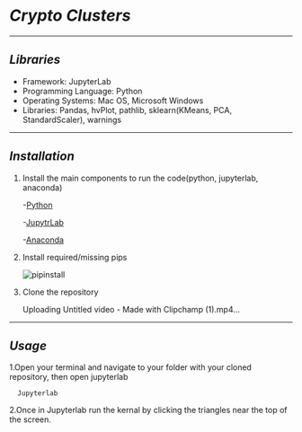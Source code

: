 # ***Crypto Clusters***


-----------------------

## ***Libraries***

- Framework: JupyterLab
- Programming Language: Python
- Operating Systems: Mac OS, Microsoft Windows
- Libraries: Pandas, hvPlot, pathlib, sklearn(KMeans, PCA, StandardScaler), warnings

-------------------------

## ***Installation***

  1. Install the main components to run the code(python, jupyterlab, anaconda)

     -[Python](https://www.python.org/downloads/])
     
     -[JupytrLab](https://jupyter.org/install)
     
     -[Anaconda](https://docs.anaconda.com/free/anaconda/install/index.html)
     
  2. Install required/missing pips

      ![pipinstall](https://github.com/JohnGarcia222/Challenge-10/assets/127170402/bd1de239-2af6-4d0d-a904-257a77e31ce8)

  3. Clone the repository

      Uploading Untitled video - Made with Clipchamp (1).mp4…

-------------------------

## ***Usage***

  1.Open your terminal and navigate to your folder with your cloned repository, then open jupyterlab

      Jupyterlab

  2.Once in Jupyterlab run the kernal by clicking the triangles near the top of the screen.
     

